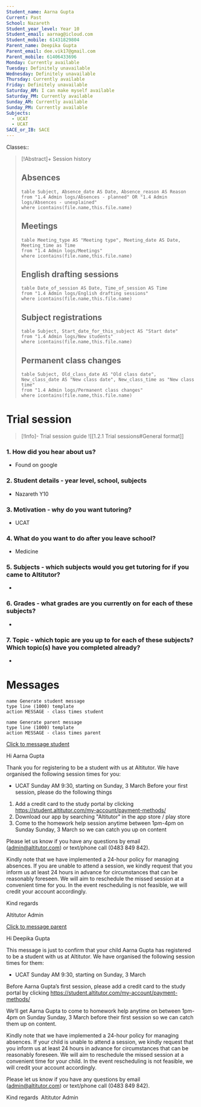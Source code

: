 ```yaml
---
Student_name: Aarna Gupta
Current: Past
School: Nazareth
Student_year_level: Year 10
Student_email: aarnag@icloud.com
Student_mobile: 61431829804
Parent_name: Deepika Gupta
Parent_email: dee.vik17@gmail.com
Parent_mobile: 61406433696
Monday: Currently available
Tuesday: Definitely unavailable
Wednesday: Definitely unavailable
Thursday: Currently available
Friday: Definitely unavailable
Saturday_AM: I can make myself available
Saturday_PM: Currently available
Sunday_AM: Currently available
Sunday_PM: Currently available
Subjects:
  - UCAT
  - UCAT
SACE_or_IB: SACE
---
```


Classes:: 

> [!Abstract]+ Session history
> ## Absences
> ```dataview
> table Subject, Absence_date AS Date, Absence_reason AS Reason
> from "1.4 Admin logs/Absences - planned" OR "1.4 Admin logs/Absences - unexplained"
> where icontains(file.name,this.file.name)
> ```
> 
> ## Meetings
> ```dataview
> table Meeting_type AS "Meeting type", Meeting_date AS Date, Meeting_time as Time
> from "1.4 Admin logs/Meetings" 
> where icontains(file.name,this.file.name)
> ```
> 
> ## English drafting sessions
> ```dataview
> table Date_of_session AS Date, Time_of_session AS Time
> from "1.4 Admin logs/English drafting sessions"
> where icontains(file.name,this.file.name)
> ```
> 
> ## Subject registrations
> ```dataview
> table Subject, Start_date_for_this_subject AS "Start date"
> from "1.4 Admin logs/New students"
> where icontains(file.name,this.file.name)
> ```
> 
> ## Permanent class changes
> ```dataview
> table Subject, Old_class_date AS "Old class date", New_class_date AS "New class date", New_class_time as "New class time"
> from "1.4 Admin logs/Permanent class changes"
> where icontains(file.name,this.file.name)
> 

# Trial session
> [!Info]- Trial session guide
![[1.2.1 Trial sessions#General format]]
### 1. How did you hear about us?
- Found on google
### 2. **Student details** - year level, school, subjects
- Nazareth Y10
### 3. **Motivation** - why do you want tutoring?
- UCAT
### 4.  What do you want to do after you leave school?
- Medicine
### 5. **Subjects** - which subjects would you get tutoring for if you came to Altitutor?
- 
### 6. **Grades** - what grades are you currently on for each of these subjects?
- 
### 7.  **Topic** - which topic are you up to for each of these subjects? Which topic(s) have you completed already?
- 

# Messages
```button
name Generate student message
type line (1000) template
action MESSAGE - class times student
```
```button
name Generate parent message
type line (1000) template
action MESSAGE - class times parent
```


[Click to message student](sms:61431829804)

Hi Aarna Gupta

Thank you for registering to be a student with us at Altitutor. We have organised the following session times for you:

- UCAT Sunday AM 9:30, starting on Sunday, 3 March
Before your first session, please do the following things
1. Add a credit card to the study portal by clicking https://student.altitutor.com/my-account/payment-methods/
2. Download our app by searching "Altitutor" in the app store / play store
3. Come to the homework help session anytime between 1pm-4pm on Sunday Sunday, 3 March so we can catch you up on content

Please let us know if you have any questions by email (admin@altitutor.com) or text/phone call (0483 849 842). 

Kindly note that we have implemented a 24-hour policy for managing absences. If you are unable to attend a session, we kindly request that you inform us at least 24 hours in advance for circumstances that can be reasonably foreseen. We will aim to reschedule the missed session at a convenient time for you. In the event rescheduling is not feasible, we will credit your account accordingly.

Kind regards

Altitutor Admin

[Click to message parent](sms:61406433696)

Hi Deepika Gupta

This message is just to confirm that your child Aarna Gupta has registered to be a student with us at Altitutor. We have organised the following session times for them:

- UCAT Sunday AM 9:30, starting on Sunday, 3 March

Before Aarna Gupta’s first session, please add a credit card to the study portal by clicking https://student.altitutor.com/my-account/payment-methods/

We’ll get Aarna Gupta to come to homework help anytime on between 1pm-4pm on Sunday Sunday, 3 March before their first session so we can catch them up on content.

Kindly note that we have implemented a 24-hour policy for managing absences. If your child is unable to attend a session, we kindly request that you inform us at least 24 hours in advance for circumstances that can be reasonably foreseen. We will aim to reschedule the missed session at a convenient time for your child. In the event rescheduling is not feasible, we will credit your account accordingly.

Please let us know if you have any questions by email (admin@altitutor.com) or text/phone call (0483 849 842). 

Kind regards 
Altitutor Admin